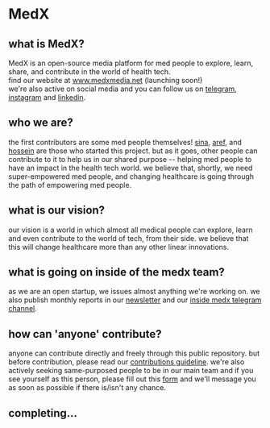 # MedX
## what is MedX?
MedX is an open-source media platform for med people to explore, learn, share, and contribute in the world of health tech.  
find our website at www.medxmedia.net (launching soon!)  
we're also active on social media and you can follow us on [telegram](https://t.me/medxmedia_net), [instagram](https://www.instagram.com/medxmedia_net) and [linkedin](https://www.linkedin.com/company/medxstartup).  

## who we are?
the first contributors are some med people themselves! [sina](https://github.com/Sinusealpha), [aref](https://github.com/aref-asadi), and [hossein](https://github.com/hossein-kazzemi) are those who started this project. but as it goes, other people can contribute to it to help us in our shared purpose -- helping med people to have an impact in the health tech world. we believe that, shortly, we need super-empowered med people, and changing healthcare is going through the path of empowering med people.

## what is our vision?
our vision is a world in which almost all medical people can explore, learn and even contribute to the world of tech, from their side. we believe that this will change healthcare more than any other linear innovations. 

## what is going on inside of the medx team?
as we are an open startup, we issues almost anything we're working on. we also publish monthly reports in our [newsletter](https://medxmedia.substack.com/) and our [inside medx telegram channel](https://t.me/insidemedx).

## how can 'anyone' contribute?
anyone can contribute directly and freely through this public repository. but before contribution, please read our [contributions guideline](). we're also actively seeking same-purposed people to be in our main team and if you see yourself as this person, please fill out this [form]() and we'll message you as soon as possible if there is/isn't any chance.

## completing...
